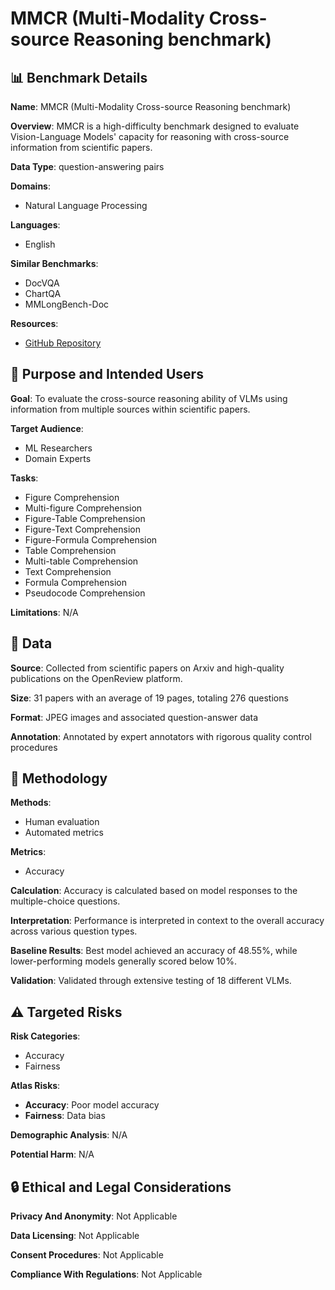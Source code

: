 # MMCR (Multi-Modality Cross-source Reasoning benchmark)

## 📊 Benchmark Details

**Name**: MMCR (Multi-Modality Cross-source Reasoning benchmark)

**Overview**: MMCR is a high-difficulty benchmark designed to evaluate Vision-Language Models' capacity for reasoning with cross-source information from scientific papers.

**Data Type**: question-answering pairs

**Domains**:
- Natural Language Processing

**Languages**:
- English

**Similar Benchmarks**:
- DocVQA
- ChartQA
- MMLongBench-Doc

**Resources**:
- [GitHub Repository](https://github.com/yangtian6781/MMCR)

## 🎯 Purpose and Intended Users

**Goal**: To evaluate the cross-source reasoning ability of VLMs using information from multiple sources within scientific papers.

**Target Audience**:
- ML Researchers
- Domain Experts

**Tasks**:
- Figure Comprehension
- Multi-figure Comprehension
- Figure-Table Comprehension
- Figure-Text Comprehension
- Figure-Formula Comprehension
- Table Comprehension
- Multi-table Comprehension
- Text Comprehension
- Formula Comprehension
- Pseudocode Comprehension

**Limitations**: N/A

## 💾 Data

**Source**: Collected from scientific papers on Arxiv and high-quality publications on the OpenReview platform.

**Size**: 31 papers with an average of 19 pages, totaling 276 questions

**Format**: JPEG images and associated question-answer data

**Annotation**: Annotated by expert annotators with rigorous quality control procedures

## 🔬 Methodology

**Methods**:
- Human evaluation
- Automated metrics

**Metrics**:
- Accuracy

**Calculation**: Accuracy is calculated based on model responses to the multiple-choice questions.

**Interpretation**: Performance is interpreted in context to the overall accuracy across various question types.

**Baseline Results**: Best model achieved an accuracy of 48.55%, while lower-performing models generally scored below 10%.

**Validation**: Validated through extensive testing of 18 different VLMs.

## ⚠️ Targeted Risks

**Risk Categories**:
- Accuracy
- Fairness

**Atlas Risks**:
- **Accuracy**: Poor model accuracy
- **Fairness**: Data bias

**Demographic Analysis**: N/A

**Potential Harm**: N/A

## 🔒 Ethical and Legal Considerations

**Privacy And Anonymity**: Not Applicable

**Data Licensing**: Not Applicable

**Consent Procedures**: Not Applicable

**Compliance With Regulations**: Not Applicable

